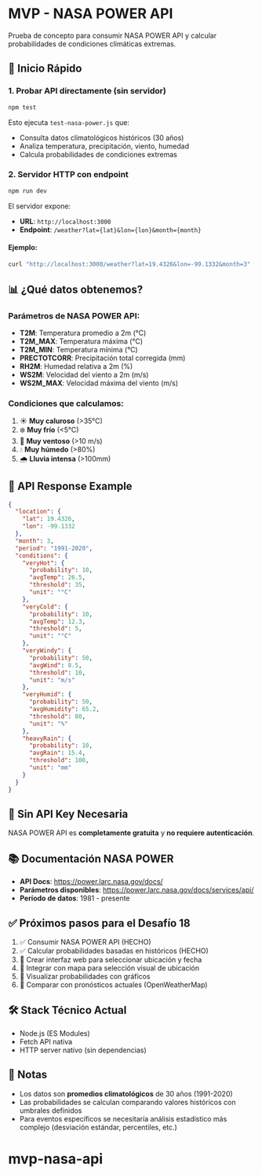 # MVP - NASA POWER API

Prueba de concepto para consumir NASA POWER API y calcular probabilidades de condiciones climáticas extremas.

## 🚀 Inicio Rápido

### 1. Probar API directamente (sin servidor)
```bash
npm test
```

Esto ejecuta `test-nasa-power.js` que:
- Consulta datos climatológicos históricos (30 años)
- Analiza temperatura, precipitación, viento, humedad
- Calcula probabilidades de condiciones extremas

### 2. Servidor HTTP con endpoint
```bash
npm run dev
```

El servidor expone:
- **URL**: `http://localhost:3000`
- **Endpoint**: `/weather?lat={lat}&lon={lon}&month={month}`

#### Ejemplo:
```bash
curl "http://localhost:3000/weather?lat=19.4326&lon=-99.1332&month=3"
```

## 📊 ¿Qué datos obtenemos?

### Parámetros de NASA POWER API:
- **T2M**: Temperatura promedio a 2m (°C)
- **T2M_MAX**: Temperatura máxima (°C)
- **T2M_MIN**: Temperatura mínima (°C)
- **PRECTOTCORR**: Precipitación total corregida (mm)
- **RH2M**: Humedad relativa a 2m (%)
- **WS2M**: Velocidad del viento a 2m (m/s)
- **WS2M_MAX**: Velocidad máxima del viento (m/s)

### Condiciones que calculamos:
1. ☀️ **Muy caluroso** (>35°C)
2. ❄️ **Muy frío** (<5°C)
3. 💨 **Muy ventoso** (>10 m/s)
4. 💧 **Muy húmedo** (>80%)
5. 🌧️ **Lluvia intensa** (>100mm)

## 📡 API Response Example

```json
{
  "location": {
    "lat": 19.4326,
    "lon": -99.1332
  },
  "month": 3,
  "period": "1991-2020",
  "conditions": {
    "veryHot": {
      "probability": 10,
      "avgTemp": 26.5,
      "threshold": 35,
      "unit": "°C"
    },
    "veryCold": {
      "probability": 10,
      "avgTemp": 12.3,
      "threshold": 5,
      "unit": "°C"
    },
    "veryWindy": {
      "probability": 50,
      "avgWind": 8.5,
      "threshold": 10,
      "unit": "m/s"
    },
    "veryHumid": {
      "probability": 50,
      "avgHumidity": 65.2,
      "threshold": 80,
      "unit": "%"
    },
    "heavyRain": {
      "probability": 10,
      "avgRain": 15.4,
      "threshold": 100,
      "unit": "mm"
    }
  }
}
```

## 🔑 Sin API Key Necesaria

NASA POWER API es **completamente gratuita** y **no requiere autenticación**.

## 📚 Documentación NASA POWER

- **API Docs**: https://power.larc.nasa.gov/docs/
- **Parámetros disponibles**: https://power.larc.nasa.gov/docs/services/api/
- **Período de datos**: 1981 - presente

## ✅ Próximos pasos para el Desafío 18

1. ✅ Consumir NASA POWER API (HECHO)
2. ✅ Calcular probabilidades basadas en históricos (HECHO)
3. 🔄 Crear interfaz web para seleccionar ubicación y fecha
4. 🔄 Integrar con mapa para selección visual de ubicación
5. 🔄 Visualizar probabilidades con gráficos
6. 🔄 Comparar con pronósticos actuales (OpenWeatherMap)

## 🛠️ Stack Técnico Actual

- Node.js (ES Modules)
- Fetch API nativa
- HTTP server nativo (sin dependencias)

## 📝 Notas

- Los datos son **promedios climatológicos** de 30 años (1991-2020)
- Las probabilidades se calculan comparando valores históricos con umbrales definidos
- Para eventos específicos se necesitaría análisis estadístico más complejo (desviación estándar, percentiles, etc.)
# mvp-nasa-api
